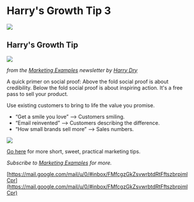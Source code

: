# Harry's Growth Tip 3
![](https://fonts.gstatic.com/s/e/notoemoji/13.1.1/1f9e0/32.png)

## Harry's Growth Tip

![](https://ci4.googleusercontent.com/proxy/yNL60eoS8OcRhQi4DjV0ipxWxvJc9NKvvBDUERPNbx2Fj18epxyrjIlFAUqGCiekPKyCU1qTr4UvfQaWESO_Zw=s0-d-e1-ft#https://i.ibb.co/TcL9Ys0/harry-growth-tip.jpg)

_from the [Marketing Examples](https://click.convertkit-mail4.com/zlu68623v0fnhqe8klcp/qvh8h7h8r4olwehl/aHR0cHM6Ly93d3cuaW5kaWVoYWNrZXJzLmNvbS9zZXJpZXMvbWFya2V0aW5nLWV4YW1wbGVzP3V0bV9zb3VyY2U9aW5kaWUtaGFja2Vycy1lbWFpbHMmdXRtX2NhbXBhaWduPWloLW5ld3NsZXR0ZXImdXRtX21lZGl1bT1lbWFpbA==) newsletter by [Harry Dry](https://click.convertkit-mail4.com/zlu68623v0fnhqe8klcp/9qhzhnhgp6zewwb9/aHR0cHM6Ly90d2l0dGVyLmNvbS9oYXJyeWRyeQ==)_

A quick primer on social proof: Above the fold social proof is about credibility. Below the fold social proof is about inspiring action. It's a free pass to sell your product.

Use existing customers to bring to life the value you promise.

-   “Get a smile you love” ⟶ Customers smiling.
-   “Email reinvented” ⟶ Customers describing the difference.
-   “How small brands sell more” ⟶ Sales numbers.

![](https://ci6.googleusercontent.com/proxy/sUnn0tn4uPGA9TCXJdDGcxbDxcA66Po39Zg8OFMdj1BDtvMBPZCmYEwcJsvFIkv06vH5K4JpFVRDG88HMNi8urx0TQtjh4WLD2hyeeNQJoxSjnjV=s0-d-e1-ft#https://i.ibb.co/6vXfQLW/Screen-Shot-2021-08-18-at-1-11-23-PM.png)

[Go here](https://click.convertkit-mail4.com/zlu68623v0fnhqe8klcp/3ohphkhq724kmgar/aHR0cHM6Ly9tYXJrZXRpbmdleGFtcGxlcy5jb20=) for more short, sweet, practical marketing tips.

_Subscribe to [Marketing Examples](https://click.convertkit-mail4.com/zlu68623v0fnhqe8klcp/qvh8h7h8r4olwehl/aHR0cHM6Ly93d3cuaW5kaWVoYWNrZXJzLmNvbS9zZXJpZXMvbWFya2V0aW5nLWV4YW1wbGVzP3V0bV9zb3VyY2U9aW5kaWUtaGFja2Vycy1lbWFpbHMmdXRtX2NhbXBhaWduPWloLW5ld3NsZXR0ZXImdXRtX21lZGl1bT1lbWFpbA==) for more._

 [https://mail.google.com/mail/u/0/#inbox/FMfcgzGkZsvwrbtdRtFftszbrpjmlCpr](https://mail.google.com/mail/u/0/#inbox/FMfcgzGkZsvwrbtdRtFftszbrpjmlCpr)
